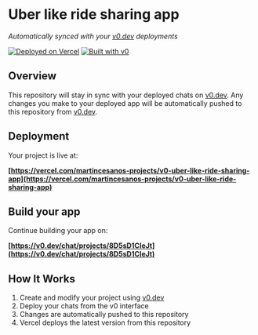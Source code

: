 # Uber like ride sharing app

*Automatically synced with your [v0.dev](https://v0.dev) deployments*

[![Deployed on Vercel](https://img.shields.io/badge/Deployed%20on-Vercel-black?style=for-the-badge&logo=vercel)](https://vercel.com/martincesanos-projects/v0-uber-like-ride-sharing-app)
[![Built with v0](https://img.shields.io/badge/Built%20with-v0.dev-black?style=for-the-badge)](https://v0.dev/chat/projects/8D5sD1CIeJt)

## Overview

This repository will stay in sync with your deployed chats on [v0.dev](https://v0.dev).
Any changes you make to your deployed app will be automatically pushed to this repository from [v0.dev](https://v0.dev).

## Deployment

Your project is live at:

**[https://vercel.com/martincesanos-projects/v0-uber-like-ride-sharing-app](https://vercel.com/martincesanos-projects/v0-uber-like-ride-sharing-app)**

## Build your app

Continue building your app on:

**[https://v0.dev/chat/projects/8D5sD1CIeJt](https://v0.dev/chat/projects/8D5sD1CIeJt)**

## How It Works

1. Create and modify your project using [v0.dev](https://v0.dev)
2. Deploy your chats from the v0 interface
3. Changes are automatically pushed to this repository
4. Vercel deploys the latest version from this repository